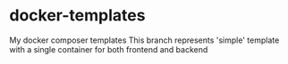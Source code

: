 # docker-templates
My docker composer templates
This branch represents 'simple' template with a single container for both frontend and backend
